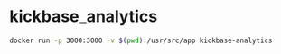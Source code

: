 # kickbase_analytics
```bash
docker run -p 3000:3000 -v $(pwd):/usr/src/app kickbase-analytics
``````